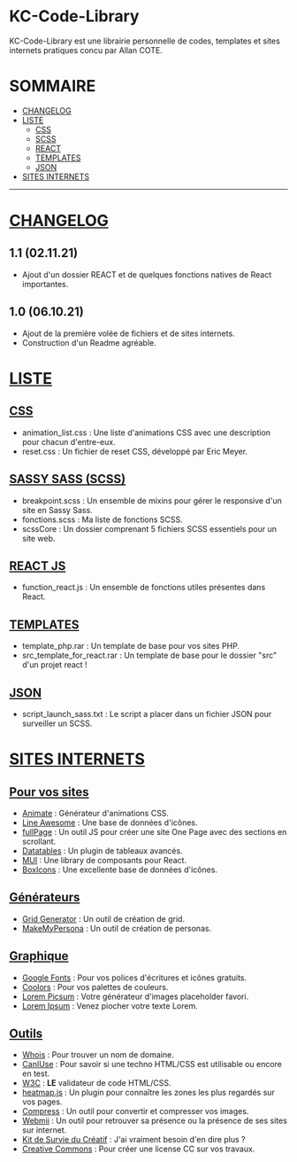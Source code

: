 # KC-Code-Library

KC-Code-Library est une librairie personnelle de codes, templates et sites internets pratiques concu par Allan COTE.
# SOMMAIRE
* [CHANGELOG](#changelog)
* [LISTE](#liste)
  * [CSS](#css)
  * [SCSS](#scss)
  * [REACT](#react)
  * [TEMPLATES](#templates)
  * [JSON](#json)
* [SITES INTERNETS](#sites)

_______________________________________________________

# <a href="#changelog">CHANGELOG<a>
## 1.1 (02.11.21)
* Ajout d'un dossier REACT et de quelques fonctions natives de React importantes.
## 1.0 (06.10.21)
* Ajout de la première volée de fichiers et de sites internets.
* Construction d'un Readme agréable.


# <a href="#liste">LISTE<a>

## <a href="#css">CSS<a>
* animation_list.css : Une liste d'animations CSS avec une description pour chacun d'entre-eux.
* reset.css : Un fichier de reset CSS, développé par Eric Meyer.

## <a href="#scss">SASSY SASS (SCSS)<a>
* breakpoint.scss : Un ensemble de mixins pour gérer le responsive d'un site en Sassy Sass.
* fonctions.scss : Ma liste de fonctions SCSS.
* scssCore : Un dossier comprenant 5 fichiers SCSS essentiels pour un site web.

## <a href="#react">REACT JS<a>
* function_react.js : Un ensemble de fonctions utiles présentes dans React.
 
## <a href="#templates">TEMPLATES<a>
* template_php.rar : Un template de base pour vos sites PHP.
* src_template_for_react.rar : Un template de base pour le dossier "src" d'un projet react !

## <a href="#json">JSON<a>
* script_launch_sass.txt : Le script a placer dans un fichier JSON pour surveiller un SCSS.

# <a href="#sites">SITES INTERNETS<a>
## <a href="#html_sites">Pour vos sites<a>
* [Animate](https://animate.style/) : Générateur d'animations CSS.
* [Line Awesome](https://icons8.com/line-awesome) : Une base de données d'icônes.
* [fullPage](https://alvarotrigo.com/fullPage/#page3) : Un outil JS pour créer une site One Page avec des sections en scrollant.
* [Datatables](https://datatables.net/) : Un plugin de tableaux avancés.
* [MUI](https://mui.com/) : Une library de composants pour React.
* [BoxIcons](https://boxicons.com/) : Une excellente base de données d'icônes.
## <a href="#generators_sites">Générateurs<a>
* [Grid Generator](https://grid.layoutit.com/) : Un outil de création de grid.
* [MakeMyPersona](https://www.hubspot.fr/make-my-persona) : Un outil de création de personas.
## <a href="#generators_sites">Graphique<a>
* [Google Fonts](https://fonts.google.com/) : Pour vos polices d'écritures et icônes gratuits.
* [Coolors](https://coolors.co/) : Pour vos palettes de couleurs.
* [Lorem Picsum](https://picsum.photos/) : Votre générateur d'images placeholder favori.
* [Lorem Ipsum](https://www.lipsum.com/feed/html) : Venez piocher votre texte Lorem.
## <a href="#generators_sites">Outils<a>
* [Whois](https://www.afnic.fr/noms-de-domaine/tout-savoir/whois-trouver-un-nom-de-domaine/) : Pour trouver un nom de domaine.
* [CanIUse](https://caniuse.com/) : Pour savoir si une techno HTML/CSS est utilisable ou encore en test.
* [W3C](https://validator.w3.org/) : **LE** validateur de code HTML/CSS.
* [heatmap.js](https://www.patrick-wied.at/static/heatmapjs/) : Un plugin pour connaître les zones les plus regardés sur vos pages.
* [Compress](https://compressjpeg.com/) : Un outil pour convertir et compresser vos images.
* [Webmii](https://webmii.com/) : Un outil pour retrouver sa présence ou la présence de ses sites sur internet.
* [Kit de Survie du Créatif](https://kitdesurvie.metiers-graphiques.fr/) : J'ai vraiment besoin d'en dire plus ?
* [Creative Commons](https://creativecommons.org/choose/) : Pour créer une license CC sur vos travaux.
